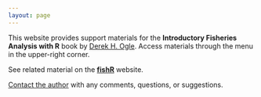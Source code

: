 ```yaml
---
layout: page
---
```


This website provides support materials for the **Introductory Fisheries Analysis with R** book by [Derek H. Ogle](http://derekogle.com).  Access materials through the menu in the upper-right corner.

See related material on the [**fishR**](http://derekogle.com/fishR/) website.

[Contact the author](mailto:fishr@derekogle.com?subject=IFAR%20Question%20or%20Comment) with any comments, questions, or suggestions.
